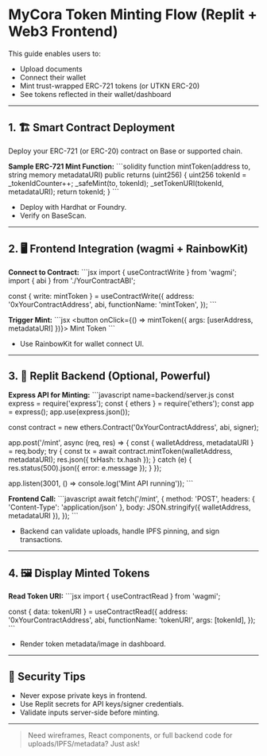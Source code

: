 # MyCora Token Minting Flow (Replit + Web3 Frontend)

This guide enables users to:
- Upload documents
- Connect their wallet
- Mint trust-wrapped ERC-721 tokens (or UTKN ERC-20)
- See tokens reflected in their wallet/dashboard

---

## 1. 🏗️ Smart Contract Deployment

Deploy your ERC-721 (or ERC-20) contract on Base or supported chain.

**Sample ERC-721 Mint Function:**
\`\`\`solidity
function mintToken(address to, string memory metadataURI) public returns (uint256) {
    uint256 tokenId = _tokenIdCounter++;
    _safeMint(to, tokenId);
    _setTokenURI(tokenId, metadataURI);
    return tokenId;
}
\`\`\`
- Deploy with Hardhat or Foundry.
- Verify on BaseScan.

---

## 2. 🖥️ Frontend Integration (wagmi + RainbowKit)

**Connect to Contract:**
\`\`\`jsx
import { useContractWrite } from 'wagmi';
import { abi } from './YourContractABI';

const { write: mintToken } = useContractWrite({
  address: '0xYourContractAddress',
  abi,
  functionName: 'mintToken',
});
\`\`\`

**Trigger Mint:**
\`\`\`jsx
<button onClick={() => mintToken({ args: [userAddress, metadataURI] })}>
  Mint Token
</button>
\`\`\`
- Use RainbowKit for wallet connect UI.

---

## 3. 🚀 Replit Backend (Optional, Powerful)

**Express API for Minting:**
\`\`\`javascript name=backend/server.js
const express = require('express');
const { ethers } = require('ethers');
const app = express();
app.use(express.json());

const contract = new ethers.Contract('0xYourContractAddress', abi, signer);

app.post('/mint', async (req, res) => {
  const { walletAddress, metadataURI } = req.body;
  try {
    const tx = await contract.mintToken(walletAddress, metadataURI);
    res.json({ txHash: tx.hash });
  } catch (e) {
    res.status(500).json({ error: e.message });
  }
});

app.listen(3001, () => console.log('Mint API running'));
\`\`\`

**Frontend Call:**
\`\`\`javascript
await fetch('/mint', {
  method: 'POST',
  headers: { 'Content-Type': 'application/json' },
  body: JSON.stringify({ walletAddress, metadataURI }),
});
\`\`\`
- Backend can validate uploads, handle IPFS pinning, and sign transactions.

---

## 4. 🖼️ Display Minted Tokens

**Read Token URI:**
\`\`\`jsx
import { useContractRead } from 'wagmi';

const { data: tokenURI } = useContractRead({
  address: '0xYourContractAddress',
  abi,
  functionName: 'tokenURI',
  args: [tokenId],
});
\`\`\`
- Render token metadata/image in dashboard.

---

## 🔐 Security Tips

- Never expose private keys in frontend.
- Use Replit secrets for API keys/signer credentials.
- Validate inputs server-side before minting.

---

> Need wireframes, React components, or full backend code for uploads/IPFS/metadata? Just ask!
